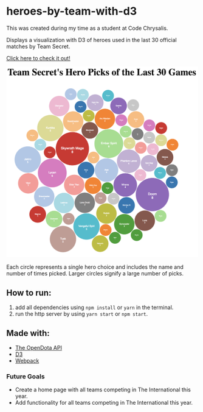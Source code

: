 # heroes-by-team-with-d3
This was created during my time as a student at Code Chrysalis.

Displays a visualization with D3 of heroes used in the last 30 official matches by Team Secret.

[Click here to check it out!](https://dota-hero-picks-by-team-d3.herokuapp.com/)


![example](img/example.png)

Each circle represents a single hero choice and includes the name and number of times picked. Larger circles signify a large number of picks.

## How to run:
1. add all dependencies using `npm install` or `yarn` in the terminal.
1. run the http server by using `yarn start` or `npm start`.


## Made with: 
- [The OpenDota API](https://www.opendota.com/)
- [D3](https://d3js.org/)
- [Webpack](https://webpack.js.org/)



### Future Goals
- Create a home page with all teams competing in The International this year.
- Add functionality for all teams competing in The International this year.